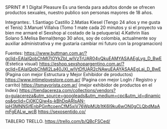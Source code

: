 SPRINT # 1 Digital Pleasure Es una tienda para adultos donde se ofrecen productos sexuales, nuestro publico son personas mayores de 18 años.

Integrantes:. 
1.Santiago Castillo
 2.Matias Kiesel (Tengo 24 años y me gusta el Tenis) 
 3.Manuel Villalva (Tomo 1 mate cada 20 minutos y si el proyecto va bien me armaré el Sexshop al costado de la peluqueria) 
 4.Kathrin llias Solano 
 5.Melisa Bernal(tengo 30 años, soy de colombia, actualmente soy auxiliar administrativa y me gustaria cambiar mi futuro con la programacion)

Fuentes: https://www.buttman.com.ar/?gclid=EAIaIQobChMI7IOYkZbI_wIVzTrUAR04vQkuEAMYASAAEgLvg_D_BwE (Estetica visual) 
https://eshop.sexshopargentino.com.ar/?gclid=EAIaIQobChMI2La40JXI_wIVtDfUAR2cNAwuEAAYASAAEgLai_D_BwE (Pagina con mejor Estructura y Mejor Exhibidor de productos) 
https://www.intimelovestore.com.ar/ (Pagina con mejor LogIn / Registro y carrito) 
https://tsmayorista.com.ar/ (mejor exhibidor de productos en el Index) 
https://tiendacereza.com/collections/vendors?q=guiacereza&utm_source=googleads&utm_medium=cpc&utm_id=dinamicos&gclid=Cj0KCQjw4s-kBhDqARIsAN-ipH3MNNSjfEnbPGnftcoenCfM5xiV76WpMUb1tK6l9ku6wON0gCLQbdMaAmFgEALw_wcB https://sexosentido.co/

TABLERO TRELLO.
https://trello.com/b/QBcFSCed/


